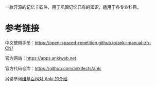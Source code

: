 一款开源的记忆卡软件，用于巩固记忆已有的知识，适用于各专业科目。

# 参考链接

中文使用手册：<https://open-spaced-repetition.github.io/anki-manual-zh-CN/>

官方网站：<https://apps.ankiweb.net>

官方代码仓库：<https://github.com/ankitects/anki>

另请参阅[维基百科对 Anki 的介绍](https://zh.wikipedia.org/zh-hans/Anki)
